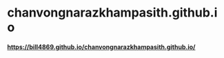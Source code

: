 # chanvongnarazkhampasith.github.io
#### https://bill4869.github.io/chanvongnarazkhampasith.github.io/
